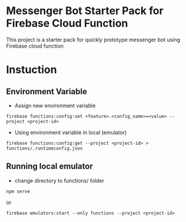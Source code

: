 Messenger Bot Starter Pack for Firebase Cloud Function
===
This project is a starter pack for quickly prototype messenger bot using Firebase cloud function

Instuction
===
## Environment Variable

* Assign new environment variable 
```
firebase functions:config:set <feature>.<config_name>=<value> --project <project-id>
```

* Using environment variable in local (emulator)
```
firebase functions:config:get --project <project-id> > functions/.runtimeconfig.json
```

## Running local emulator
- change directory to functions/ folder
```
npm serve
```
or
```
firebase emulators:start --only functions --project <project-id>
```